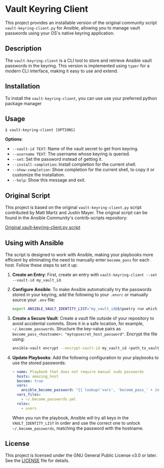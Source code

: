 # Vault Keyring Client

This project provides an installable version of the original community script `vault-keyring-client.py` for Ansible, allowing you to manage vault passwords using your OS's native keyring application.

## Description

The `vault-keyring-client` is a CLI tool to store and retrieve Ansible vault passwords in the keyring. This version is implemented using `typer` for a modern CLI interface, making it easy to use and extend.

## Installation

To install the `vault-keyring-client`, you can use use your preferred python package manager

## Usage

```console
$ vault-keyring-client [OPTIONS]
```

**Options**:

* `--vault-id TEXT`: Name of the vault secret to get from keyring.
* `--username TEXT`: The username whose keyring is queried.
* `--set`: Set the password instead of getting it.
* `--install-completion`: Install completion for the current shell.
* `--show-completion`: Show completion for the current shell, to copy it or customize the installation.
* `--help`: Show this message and exit.

## Original Script

This project is based on the original `vault-keyring-client.py` script contributed by Matt Martz and Justin Mayer. The original script can be found in the Ansible Community's contrib-scripts repository:

[Original vault-keyring-client.py script](https://github.com/ansible-community/contrib-scripts/blob/main/vault/vault-keyring-client.py)

## Using with Ansible

The script is designed to work with Ansible, making your playbooks more efficient by eliminating the need to manually enter `become_pass` for each host. Follow these steps to set it up:

1. **Create an Entry**:
   First, create an entry with `vault-keyring-client --set --vault-id my_vault_id`.

2. **Configure Ansible**:
   To make Ansible automatically try the passwords stored in your keyring, add the following to your `.envrc` or manually source your `.env` file:
   ```bash
   export ANSIBLE_VAULT_IDENTITY_LIST="my_vault_id@$(poetry run which vault-keyring-client),my_other_vault_id@$(poetry run which vault-keyring-client)"
   ```

3. **Create a Secure Vault**:
   Create a vault file outside of your repository to avoid accidental commits. Store it in a safe location, for example, `~/.become_passwords`. Structure the key-value pairs as `become_pass_<hostname>: "mytopsecret_host_password"`. Encrypt the file using:
   ```sh
   ansible-vault encrypt --encrypt-vault-id my_vault_id <path_to_vault>
   ```

4. **Update Playbooks**:
   Add the following configuration to your playbooks to use the stored passwords:
   ```yml
   - name: Playbook that does not require manual sudo passwords
     hosts: amazing_host
     become: true
     vars:
       ansible_become_password: "{{ lookup('vars', 'become_pass_' + inventory_hostname) }}"
     vars_files:
       - ~/.become_passwords.yml
     roles:
       - users
   ```
   When you run the playbook, Ansible will try all keys in the `VAULT_IDENTITY_LIST` in order and use the correct one to unlock `~/.become_passwords`, matching the password with the hostname.

## License

This project is licensed under the GNU General Public License v3.0 or later. See the [LICENSE](https://www.gnu.org/licenses/gpl-3.0.txt) file for details.
